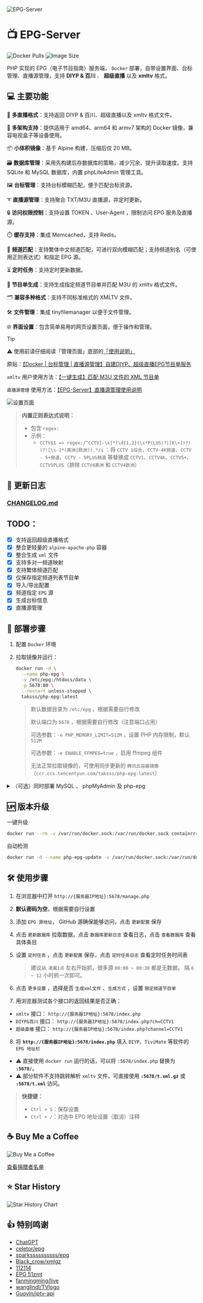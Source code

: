 ![EPG-Server](https://socialify.git.ci/taksssss/EPG-Server/image?description=1&descriptionEditable=Docker%F0%9F%90%B3%E9%83%A8%E7%BD%B2%EF%BC%8C%E5%B8%A6%E8%AE%BE%E7%BD%AE%E7%95%8C%E9%9D%A2%E3%80%81%E5%8F%B0%E6%A0%87%E7%AE%A1%E7%90%86%EF%BC%8C%E6%94%AF%E6%8C%81DIYP%E3%80%81%E8%B6%85%E7%BA%A7%E7%9B%B4%E6%92%AD%E5%8F%8Axmltv%E3%80%82&font=Inter&forks=1&issues=1&language=1&owner=1&pattern=Circuit%20Board&pulls=1&stargazers=1&theme=Auto)

# 📺 EPG-Server
![Docker Pulls](https://img.shields.io/docker/pulls/taksss/php-epg) ![Image Size](https://img.shields.io/docker/image-size/taksss/php-epg/latest)

PHP 实现的 EPG（电子节目指南）服务端， `Docker` 部署，自带设置界面、台标管理、直播源管理，支持 **DIYP & 百川** 、 **超级直播** 以及 **xmltv** 格式。

## 💻 主要功能

📡 **多直播格式**：支持返回 DIYP & 百川、超级直播以及 xmltv 格式文件。
  
🐳 **多架构支持**：提供适用于 amd64、arm64 和 armv7 架构的 Docker 镜像，兼容电视盒子等设备使用。

📦 **小体积镜像**：基于 Alpine 构建，压缩后仅 20 MB。

🗃️ **数据库管理**：采用先构建后存数据库的策略，减少冗余、提升读取速度。支持 SQLite 和 MySQL 数据库，内置 phpLiteAdmin 管理工具。

🖼️ **台标管理**：支持台标模糊匹配，便于匹配台标资源。

➰ **直播源管理**：支持聚合 TXT/M3U 直播源，并定时更新。

🔒 **访问权限控制**：支持设置 TOKEN 、User-Agent ，限制访问 EPG 服务及直播源。

⏱️ **缓存支持**：集成 Memcached，支持 Redis。

🔄 **频道匹配**：支持繁体中文频道匹配，可进行双向模糊匹配；支持频道别名（可使用正则表达式）和指定 EPG 源。

⏳ **定时任务**：支持定时更新数据。

📝 **节目单生成**：支持生成指定频道节目单并匹配 M3U 的 xmltv 格式文件。

🗂️ **兼容多种格式**：支持不同标准格式的 XMLTV 文件。

🛠️ **文件管理**：集成 tinyfilemanager 以便于文件管理。

🌐 **界面设置**：包含简单易用的网页设置页面，便于操作和管理。

> [!TIP]
> ⚠️ 使用前请仔细阅读「管理页面」底部的[「使用说明」](/epg/assets/html/readme.md)
> 
> 原贴：[【Docker | 台标管理 | 直播源管理】自建DIYP、超级直播EPG节目单服务](https://www.right.com.cn/forum/thread-8386320-1-1.html)
> 
> `xmltv` 用户使用方法：[【一键生成】匹配 M3U 文件的 XML 节目单](https://www.right.com.cn/forum/thread-8392662-1-1.html) 
>
> `直播源管理` 使用方法：[【EPG-Server】直播源管理使用说明](https://www.right.com.cn/forum/thread-8417162-1-1.html) 

<picture>
  <source
    media="(prefers-color-scheme: dark)"
    srcset="/pic/management-dark.png"
  />
  <source
    media="(prefers-color-scheme: light)"
    srcset="/pic/management.png"
  />
  <img
    alt="设置页面"
    src="/pic/management.png"
  />
</picture>

> **内置正则表达式说明：**
> - 包含 `regex:`
> - 示例：
>   - `CCTV$1 => regex:/^CCTV[-\s]*(\d{1,2}(\s*P(LUS)?|[K\+])?)(?![\s-]*(美洲|欧洲)).*/i` ：将 `CCTV 1综合`、`CCTV-4K频道`、`CCTV - 5+频道`、`CCTV - 5PLUS频道` 等替换成 `CCTV1`、`CCTV4K`、`CCTV5+`、`CCTV5PLUS`（排除 `CCTV4美洲` 和 `CCTV4欧洲`）

## 📝 更新日志

### [CHANGELOG.md](./CHANGELOG.md)

## TODO：

- [x] 支持返回超级直播格式
- [x] 整合更轻量的 `alpine-apache-php` 容器
- [x] 整合生成 `xml` 文件
- [x] 支持多对一频道映射
- [x] 支持繁体频道匹配
- [x] 仅保存指定频道列表节目单
- [x] 导入/导出配置
- [x] 频道指定 `EPG` 源
- [x] 生成台标信息
- [x] 直播源管理

## 🚀 部署步骤

1. 配置 `Docker` 环境

2. 拉取镜像并运行：

   ```bash
   docker run -d \
     --name php-epg \
     -v /etc/epg:/htdocs/data \
     -p 5678:80 \
     --restart unless-stopped \
     taksss/php-epg:latest
   ```

    > 默认数据目录为 `/etc/epg` ，根据需要自行修改
    > 
    > 默认端口为 `5678` ，根据需要自行修改（注意端口占用）
    > 
    > 可选参数：`-e PHP_MEMORY_LIMIT=512M` ，设置 PHP 内存限制，默认 `512M`
    > 
    > 可选参数：`-e ENABLE_FFMPEG=true` ，启用 ffmpeg 组件
    > 
    > 无法正常拉取镜像的，可使用同步更新的 `腾讯云容器镜像`（`ccr.ccs.tencentyun.com/taksss/php-epg:latest`）

<details>

<summary>（可选）同时部署 MySQL 、 phpMyAdmin 及 php-epg</summary>

- **方法1：** 新建 [`docker-compose.yml`](./docker-compose.yml) 文件后，在同目录执行 `docker-compose up -d`
- **方法2：** 依次执行以下指令：
    ```bash
    docker run -d \
      --name mysql \
      -p 3306:3306 \
      -e MYSQL_ROOT_PASSWORD=root_password \
      -e MYSQL_DATABASE=phpepg \
      -e MYSQL_USER=phpepg \
      -e MYSQL_PASSWORD=phpepg \
      --restart unless-stopped \
      mysql:8.0
    ```
    ```bash
    docker run -d \
      --name phpmyadmin \
      -p 8080:80 \
      -e PMA_HOST=mysql \
      -e PMA_PORT=3306 \
      --link mysql:mysql \
      --restart unless-stopped \
      phpmyadmin/phpmyadmin:latest
    ```
    ```bash
    docker run -d \
      --name php-epg \
      -v /etc/epg:/htdocs/data \
      -p 5678:80 \
      --restart unless-stopped \
      --link mysql:mysql \
      --link phpmyadmin:phpmyadmin \
      taksss/php-epg:latest
    ```
 
</details>

## 🆙 版本升级

一键升级
```bash
docker run --rm -v /var/run/docker.sock:/var/run/docker.sock containrrr/watchtower php-epg --cleanup --run-once
```

自动检测
```bash
docker run -d --name php-epg-update -v /var/run/docker.sock:/var/run/docker.sock --restart unless-stopped containrrr/watchtower php-epg --cleanup --interval 3600
```


## 🛠️ 使用步骤

1. 在浏览器中打开 `http://{服务器IP地址}:5678/manage.php`
2. **默认密码为空**，根据需要自行设置
3. 添加 `EPG 源地址`， GitHub 源确保能够访问，点击 `更新配置` 保存
4. 点击 `更新数据库` 拉取数据，点击 `数据库更新日志` 查看日志，点击 `查看数据库` 查看具体条目
5. 设置 `定时任务` ，点击 `更新配置` 保存，点击 `定时任务日志` 查看定时任务时间表

    > 建议从 `凌晨1点` 左右开始抓，很多源 `00:00 ~ 00:30` 都是无数据。
    > 隔 `6 ~ 12` 小时抓一次即可。

6. 点击 `更多设置` ，选择是否 `生成xml文件` 、`生成方式` ，设置 `限定频道节目单`
7. 用浏览器测试各个接口的返回结果是否正确：

- `xmltv` 接口： `http://{服务器IP地址}:5678/index.php`
- `DIYP&百川` 接口： `http://{服务器IP地址}:5678/index.php?ch=CCTV1`
- `超级直播` 接口： `http://{服务器IP地址}:5678/index.php?channel=CCTV1`

8. 将 **`http://{服务器IP地址}:5678/index.php`** 填入 `DIYP`、`TiviMate` 等软件的 `EPG 地址栏`

- ⚠️ 直接使用 `docker run` 运行的话，可以将 `:5678/index.php` 替换为 **`:5678/`**。
- ⚠️ 部分软件不支持跳转解析 `xmltv` 文件，可直接使用 **`:5678/t.xml.gz`** 或 **`:5678/t.xml`** 访问。

> **快捷键：**
>
> - `Ctrl + S`：保存设置
> - `Ctrl + /`：对选中 EPG 地址设置（取消）注释

## ☕ Buy Me a Coffee

<picture>
  <source
    media="(prefers-color-scheme: dark)"
    srcset="/pic/buymeacofee-dark.png"
  />
  <source
    media="(prefers-color-scheme: light)"
    srcset="/pic/buymeacofee.png"
  />
  <img
    alt="Buy Me a Coffee"
    src="/pic/buymeacofee.png"
  />
</picture>

[查看捐赠者名单](/DONATIONS.md)

## ⭐ Star History

<picture>
  <source
    media="(prefers-color-scheme: dark)"
    srcset="https://api.star-history.com/svg?repos=taksssss/EPG-Server&type=Date&theme=dark"
  />
  <source
    media="(prefers-color-scheme: light)"
    srcset="https://api.star-history.com/svg?repos=taksssss/EPG-Server&type=Date"
  />
  <img
    alt="Star History Chart"
    src="https://api.star-history.com/svg?repos=taksssss/EPG-Server&type=Date"
  />
</picture>

## 👍 特别鸣谢
- [ChatGPT](https://chatgpt.com/)
- [celetor/epg](https://github.com/celetor/epg)
- [sparkssssssssss/epg](https://github.com/sparkssssssssss/epg)
- [Black_crow/xmlgz](https://gitee.com/Black_crow/xmlgz)
- [112114](https://diyp.112114.xyz/)
- [EPG 51zmt](http://epg.51zmt.top:8000/)
- [fanmingming/live](https://github.com/fanmingming/live)
- [wanglindl/TVlogo](https://github.com/wanglindl/TVlogo)
- [Guovin/iptv-api](https://github.com/Guovin/iptv-api)
